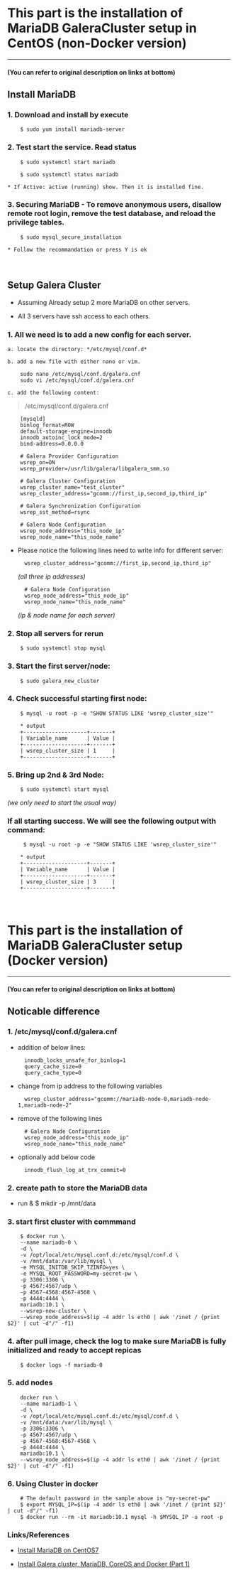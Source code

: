 # This part is the installation of MariaDB GaleraCluster setup in CentOS (non-Docker version)

----
#### (You can refer to original description on links at bottom) 


## Install MariaDB

### 1. Download and install by execute

        $ sudo yum install mariadb-server

### 2. Test start the service. Read status

        $ sudo systemctl start mariadb

        $ sudo systemctl status mariadb

    * If Active: active (running) show. Then it is installed fine.


### 3. Securing MariaDB - To remove anonymous users, disallow remote root login, remove the test database, and reload the privilege tables.

        $ sudo mysql_secure_installation

    * Follow the recommandation or press Y is ok

&nbsp;

## Setup Galera Cluster

* Assuming Already setup 2 more MariaDB on other servers.

* All 3 servers have ssh access to each others.

### 1. All we need is to add a new config for each server.
    a. locate the directory: */etc/mysql/conf.d*

    b. add a new file with either nano or vim.

        sudo nano /etc/mysql/conf.d/galera.cnf
        sudo vi /etc/mysql/conf.d/galera.cnf

    c. add the following content:

>/etc/mysql/conf.d/galera.cnf

```vim {.line-numbers}
    [mysqld]
    binlog_format=ROW
    default-storage-engine=innodb
    innodb_autoinc_lock_mode=2
    bind-address=0.0.0.0

    # Galera Provider Configuration
    wsrep_on=ON
    wsrep_provider=/usr/lib/galera/libgalera_smm.so

    # Galera Cluster Configuration
    wsrep_cluster_name="test_cluster"
    wsrep_cluster_address="gcomm://first_ip,second_ip,third_ip"

    # Galera Synchronization Configuration
    wsrep_sst_method=rsync

    # Galera Node Configuration
    wsrep_node_address="this_node_ip"
    wsrep_node_name="this_node_name"
```

* Please notice the following lines need to write info for different server:

        wsrep_cluster_address="gcomm://first_ip,second_ip,third_ip"

    *(all three ip addresses)*

        # Galera Node Configuration
        wsrep_node_address="this_node_ip"
        wsrep_node_name="this_node_name"

    *(ip & node name for each server)*

### 2. Stop all servers for rerun  
        $ sudo systemctl stop mysql

### 3. Start the first server/node:
        $ sudo galera_new_cluster

### 4. Check successful starting first node:
        $ mysql -u root -p -e "SHOW STATUS LIKE 'wsrep_cluster_size'"

        * output
        +--------------------+-------+
        | Variable_name      | Value |
        +--------------------+-------+
        | wsrep_cluster_size | 1     |
        +--------------------+-------+

### 5. Bring up 2nd & 3rd Node:
        $ sudo systemctl start mysql

*(we only need to start the usual way)*

### If all starting success. We will see the following output with command:
         $ mysql -u root -p -e "SHOW STATUS LIKE 'wsrep_cluster_size'"

        * output
        +--------------------+-------+
        | Variable_name      | Value |
        +--------------------+-------+
        | wsrep_cluster_size | 3     |
        +--------------------+-------+


&nbsp;
&nbsp;
&nbsp;

# This part is the installation of MariaDB GaleraCluster setup (Docker version)

----
#### (You can refer to original description on links at bottom) 


## Noticable difference  

### 1. /etc/mysql/conf.d/galera.cnf

* addition of below lines:
        
        innodb_locks_unsafe_for_binlog=1
        query_cache_size=0
        query_cache_type=0

* change from ip address to the following variables
        
        wsrep_cluster_address="gcomm://mariadb-node-0,mariadb-node-1,mariadb-node-2"

* remove of the following lines

        # Galera Node Configuration
        wsrep_node_address="this_node_ip"
        wsrep_node_name="this_node_name"

* optionally add below code

        innodb_flush_log_at_trx_commit=0

### 2. create path to store the MariaDB data

* run & $ mkdir -p /mnt/data

### 3. start first cluster with commmand

        $ docker run \
        --name mariadb-0 \
        -d \
        -v /opt/local/etc/mysql.conf.d:/etc/mysql/conf.d \
        -v /mnt/data:/var/lib/mysql \
        -e MYSQL_INITDB_SKIP_TZINFO=yes \
        -e MYSQL_ROOT_PASSWORD=my-secret-pw \
        -p 3306:3306 \
        -p 4567:4567/udp \
        -p 4567-4568:4567-4568 \
        -p 4444:4444 \
        mariadb:10.1 \
        --wsrep-new-cluster \
        --wsrep_node_address=$(ip -4 addr ls eth0 | awk '/inet / {print $2}' | cut -d"/" -f1)

### 4. after pull image, check the log to make sure MariaDB is fully initialized and ready to accept repicas

        $ docker logs -f mariadb-0

### 5. add nodes

        docker run \
        --name mariadb-1 \
        -d \
        -v /opt/local/etc/mysql.conf.d:/etc/mysql/conf.d \
        -v /mnt/data:/var/lib/mysql \
        -p 3306:3306 \
        -p 4567:4567/udp \
        -p 4567-4568:4567-4568 \
        -p 4444:4444 \
        mariadb:10.1 \
        --wsrep_node_address=$(ip -4 addr ls eth0 | awk '/inet / {print $2}' | cut -d"/" -f1)


### 6. Using Cluster in docker

        # The default password in the sample above is "my-secret-pw"
        $ export MYSQL_IP=$(ip -4 addr ls eth0 | awk '/inet / {print $2}' | cut -d"/" -f1)
        $ docker run --rm -it mariadb:10.1 mysql -h $MYSQL_IP -u root -p




### Links/References 
* [Install MariaDB on CentOS7](https://www.digitalocean.com/community/tutorials/how-to-install-mariadb-on-centos-7)

* [Install Galera cluster, MariaDB, CoreOS and Docker (Part 1)](https://withblue.ink/2016/03/09/galera-cluster-mariadb-coreos-and-docker-part-1.html)
